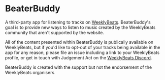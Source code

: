 # BeaterBuddy

A third-party app for listening to tracks on [WeeklyBeats](https://weeklybeats.com/).
BeaterBuddy's goal is to provide new ways to listen to music created by the WeeklyBeats community that aren't supported by the website.

All of the content presented within BeaterBuddy is publically available on WeeklyBeats, but if you'd like to opt-out of your tracks being available in the app for any reason, please file an issue including a link to your WeeklyBeats profile, or get in touch with Judgement Act on the [WeeklyBeats Discord](https://discord.gg/0kU3kZBMEa4U5r8r).

BeaterBuddy is created with the support but not the endorsement of the WeeklyBeats organisers.
